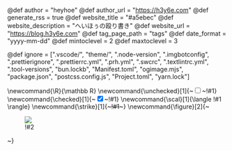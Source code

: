<!-- textlint-disable -->

<!--
global page variables
-->
@def author = "heyhoe"
@def author_url = "https://h3y6e.com"
@def generate_rss = true
@def website_title = "#a5ebec"
@def website_description = "へいほぅの殴り書き"
@def website_url = "https://blog.h3y6e.com"
@def tag_page_path = "tags"
@def date_format = "yyyy-mm-dd"
@def mintoclevel = 2
@def maxtoclevel = 3


<!--
Add here files or directories that should be ignored by Franklin, otherwise
these files might be copied and, if markdown, processed by Franklin which
you might not want. Indicate directories by ending the name with a `/`.
-->
@def ignore = [".vscode/", "theme/", ".node-version", ".imgbotconfig",
    ".prettierignore", ".prettierrc.yml", ".prh.yml", ".swcrc", ".textlintrc.yml",
    ".tool-versions", "bun.lockb", "Manifest.toml", "ogimage.mjs", "package.json",
    "postcss.config.js", "Project.toml", "yarn.lock"]

<!--
Add here global latex commands to use throughout your
pages. It can be math commands but does not need to be.
For instance:
* \newcommand{\phrase}{This is a long phrase to copy.}
-->
\newcommand{\R}{\mathbb R}
\newcommand{\unchecked}[1]{~~~<input type="checkbox" />~~~!#1}
\newcommand{\checked}[1]{~~~<input type="checkbox" checked />~~~!#1}
\newcommand{\scal}[1]{\langle !#1 \rangle}
\newcommand{\strike}[1]{~~~<s>!#1</s>~~~}
\newcommand{\figure}[2]{~~~<figure><img src="!#1"/><figcaption>!#2</figcaption></figure>~~~}

<!-- textlint-enable -->
